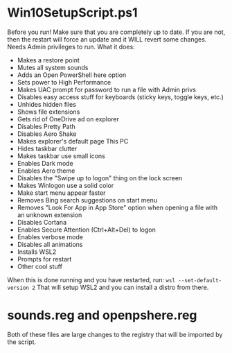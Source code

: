 Win10SetupScript.ps1
====================
Before you run!
Make sure that you are completely up to date. If you are not, then the restart will force an update and it WILL revert some changes.
Needs Admin privileges to run.
What it does:
* Makes a restore point
* Mutes all system sounds
* Adds an Open PowerShell here option
* Sets power to High Performance
* Makes UAC prompt for password to run a file with Admin privs
* Disables easy access stuff for keyboards (sticky keys, toggle keys, etc.)
* Unhides hidden files
* Shows file extensions
* Gets rid of OneDrive ad on explorer
* Disables Pretty Path
* Disables Aero Shake
* Makes explorer's default page This PC
* Hides taskbar clutter
* Makes taskbar use small icons
* Enables Dark mode
* Enables Aero theme
* Disables the "Swipe up to logon" thing on the lock screen
* Makes Winlogon use a solid color
* Make start menu appear faster
* Removes Bing search suggestions on start menu
* Removes "Look For App in App Store" option when opening a file with an unknown extension
* Disables Cortana
* Enables Secure Attention (Ctrl+Alt+Del) to logon
* Enables verbose mode
* Disables all animations
* Installs WSL2
* Prompts for restart
* Other cool stuff

When this is done running and you have restarted, run:
`wsl --set-default-version 2`
That will setup WSL2 and you can install a distro from there. 

sounds.reg and openpshere.reg
=============================
Both of these files are large changes to the registry that will be imported by the script.
